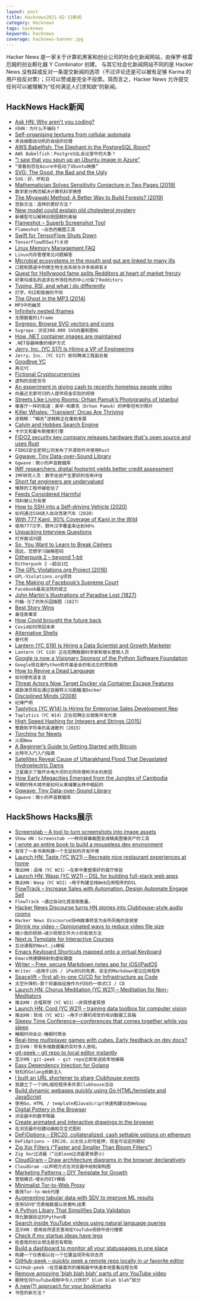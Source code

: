 ```yaml
---
layout: post
title: Hacknews2021-02-13新闻
category: Hacknews
tags: hacknews
keywords: hacknews
coverage: hacknews-banner.jpg
---
```


Hacker News 是一家关于计算机黑客和创业公司的社会化新闻网站，由保罗·格雷厄姆的创业孵化器 Y Combinator 创建。
与其它社会化新闻网站不同的是 Hacker News 没有踩或反对一条提交新闻的选项（不过评论还是可以被有足够 Karma 的用户投反对票）；只可以赞或是完全不投票。简而言之，Hacker News 允许提交任何可以被理解为“任何满足人们求知欲”的新闻。

## HackNews Hack新闻


- [Ask HN: Why aren't you coding?](item?id=26112361)
- `问HN：为什么不编码？`
- [Self-organising textures from cellular automata](https://distill.pub/selforg/2021/textures/)
- `来自细胞自动机的自组织纹理`
- [AWS Babelfish: The Elephant in the PostgreSQL Room?](https://postgresql.fund/blog/babelfish-the-elephant-in-the-room/)
- `AWS Babelfish：PostgreSQL会议室中的大象？`
- [“I saw that you spun up an Ubuntu image in Azure”](https://twitter.com/LucaBongiorni/status/1359560585990537216)
- `“我看到您在Azure中启动了Ubuntu映像”`
- [SVG: The Good, the Bad and the Ugly](https://www.eisfunke.com/article/svg-the-good-the-bad-and-the-ugly.html)
- `SVG：好，坏和丑`
- [Mathematician Solves Sensitivity Conjecture in Two Pages (2019)](https://www.quantamagazine.org/mathematician-solves-computer-science-conjecture-in-two-pages-20190725/)
- `数学家分两页解决计算机科学猜想`
- [The Miyawaki Method: A Better Way to Build Forests? (2019)](https://daily.jstor.org/the-miyawaki-method-a-better-way-to-build-forests/)
- `宫胁方法：造林的更好方法？ `
- [New model could explain old cholesterol mystery](https://sciencenorway.no/cholesterol-fat-heart-attacks/new-model-could-explain-old-cholesterol-mystery/1810159)
- `新模型可以解释旧胆固醇的奥秘`
- [Flameshot – Superb Screenshot Tool](https://github.com/flameshot-org/flameshot/)
- `Flameshot –出色的截图工具`
- [Swift for TensorFlow Shuts Down](https://github.com/tensorflow/swift)
- `TensorFlow的Swift关闭`
- [Linux Memory Management FAQ](http://landley.net/writing/memory-faq.txt)
- `Linux内存管理常见问题解答`
- [Microbial ecosystems in the mouth and gut are linked to many ills](https://www.economist.com/science-and-technology/2021/02/10/microbial-ecosystems-in-the-mouth-and-gut-are-linked-to-many-ills)
- `口腔和肠道中的微生物生态系统与许多疾病有关`
- [Quest for Hollywood fame splits Redditors at heart of market frenzy](https://www.nytimes.com/2021/02/04/technology/wallstreetbets-gamestop-hollywood.html)
- `好莱坞成名的追求在市场狂热的中心分裂了Redditors`
- [Typing, RSI, and what I do differently](https://senryu.pub/afternoonrobot/articles/typing-rsi-and-what-i-do-differently)
- `打字，RSI和我做的不同`
- [The Ghost in the MP3 (2014)](http://theghostinthemp3.com/theghostinthemp3.html)
- `MP3中的幽灵`
- [Infinitely nested iframes](https://ciphrd.com/2021/02/10/iframe-feedback-a-fun-technique-with-iframes-on-the-web/)
- `无限嵌套的iframe`
- [Svgrepo: Browse SVG vectors and icons](https://www.svgrepo.com/)
- `Svgrepo：浏览300.000 SVG向量和图标`
- [How .NET container images are maintained](https://devblogs.microsoft.com/dotnet/staying-safe-with-dotnet-containers/)
- `.NET容器映像的维护方式`
- [Jerry, Inc. (YC S17) Is Hiring a VP of Engineering](https://apply.workable.com/jerry/j/B8AC064D37/)
- `Jerry，Inc.（YC S17）即将聘请工程副总裁`
- [Goodbye YC](https://blog.aaronkharris.com/goodbye-yc)
- `再见YC`
- [Fictional Cryptocurrencies](https://astralcodexten.substack.com/p/list-of-fictional-cryptocurrencies)
- `虚构的加密货币`
- [An experiment in giving cash to recently homeless people video](https://www.bbc.com/reel/video/p096hf4z/the-7-500-universal-basic-income-experiment)
- `向最近无家可归的人提供现金实验的视频`
- [Streets Like Living Rooms: Orhan Pamuk’s Photographs of Istanbul](https://thepointmag.com/criticism/streets-like-living-rooms/)
- `像客厅一样的街道：奥罕·帕慕克（Orhan Pamuk）的伊斯坦布尔照片`
- [Killer Whales: 'Transient' Orcas Are Thriving](https://www.theatlantic.com/science/archive/2021/01/orcas-killer-whale-resident-transient/617862/)
- `逆戟鲸：“瞬态”逆戟鲸正在蓬勃发展`
- [Calvin and Hobbes Search Engine](http://michaelyingling.com/random/calvin_and_hobbes/)
- `卡尔文和霍布斯搜索引擎`
- [FIDO2 security key company releases hardware that's open source and uses Rust](https://solokeys.com/blogs/news/our-solo-v2-campaign-launches-on-january-26th)
- `FIDO2安全密钥公司发布了开源软件并使用Rust`
- [Ggwave: Tiny Data-over-Sound Library](https://github.com/ggerganov/ggwave#ggwave)
- `Ggwave：微小的声音数据库`
- [IMF researchers: digital footprint yields better credit assessment](https://blogs.imf.org/2020/12/17/what-is-really-new-in-fintech/)
- `IMF研究人员：数字足迹产生更好的信用评估`
- [Short fat engineers are undervalued](https://nested.substack.com/p/short-fat-engineers-are-undervalued)
- `矮胖的工程师被低估了`
- [Feeds Considered Harmful](https://www.suketk.com/feeds-considered-harmful)
- `饲料被认为有害`
- [How to SSH into a Self-driving Vehicle (2020)](https://goteleport.com/blog/how-ssh-into-a-self-driving-vehicle/)
- `如何通过SSH进入自动驾驶汽车（2020）`
- [With 777 Kanji, 90% Coverage of Kanji in the Wild](https://japanesecomplete.com/777)
- `使用777汉字，野外汉字覆盖率达到90％`
- [Unpacking Interview Questions](https://jacobian.org/series/unpacking-interview-questions/)
- `打开面试问题`
- [So, You Want to Learn to Break Ciphers](https://littlemaninmyhead.wordpress.com/2015/09/28/so-you-want-to-learn-to-break-ciphers/)
- `因此，您想学习破解密码`
- [Ditherpunk 2 – beyond 1-bit](https://www.makeworld.gq/2021/02/dithering.html)
- `Ditherpunk 2 –超出1位`
- [The GPL-Violations.org Project (2016)](http://gpl-violations.org/)
- `GPL-Violations.org项目`
- [The Making of Facebook’s Supreme Court](https://www.newyorker.com/tech/annals-of-technology/inside-the-making-of-facebooks-supreme-court)
- `Facebook最高法院的成立`
- [John Martin's Illustrations of Paradise Lost (1827)](https://publicdomainreview.org/collection/john-martin-s-illustrations-of-paradise-lost-1827)
- `约翰·马丁的失乐园插图（1827）`
- [Best Story Wins](https://www.collaborativefund.com/blog/story/)
- `最佳故事奖`
- [How Covid brought the future back](https://worksinprogress.co/issue/how-covid-brought-the-future-back/)
- `Covid如何带回未来`
- [Alternative Shells](https://github.com/oilshell/oil/wiki/Alternative-Shells)
- `替代壳`
- [Lantern (YC S19) Is Hiring a Data Scientist and Growth Marketer](https://www.notion.so/Lantern-is-Hiring-3c4297071cfc4d4ba567b79c04fdf769)
- `Lantern（YC S19）正在招聘数据科学家和增长营销人员`
- [Google is now a Visionary Sponsor of the Python Software Foundation](http://pyfound.blogspot.com/2021/02/welcoming-google-as-visionary-sponsor.html)
- `Google现在是Python软件基金会的有远见的赞助商`
- [How to Revive a Dead Language](https://daily.jstor.org/how-to-revive-a-dead-language/)
- `如何使死语复活`
- [Threat Actors Now Target Docker via Container Escape Features](https://www.trendmicro.com/en_us/research/21/b/threat-actors-now-target-docker-via-container-escape-features.html)
- `威胁演员现在通过容器转义功能瞄准Docker`
- [Disciplined Minds (2008)](http://fromthearchives.blogspot.com/2008/01/thanks-daniel-for-excellent.html)
- `纪律严明`
- [Taplytics (YC W14) Is Hiring for Enterprise Sales Development Rep](https://jobs.lever.co/taplytics/cab67183-9d2a-4fdb-b5bc-cbbb2d959983)
- `Taplytics（YC W14）正在招聘企业销售开发代表`
- [High Speed Hashing for Integers and Strings (2015)](https://arxiv.org/abs/1504.06804)
- `整数和字符串的高速散列（2015）`
- [Torching for Newts](https://dark-mountain.net/torching-for-newts/)
- `火炬New`
- [A Beginner’s Guide to Getting Started with Bitcoin](https://serhack.me/articles/getting-started-with-bitcoin/)
- `比特币入门入门指南`
- [Satellites Reveal Cause of Uttarakhand Flood That Devastated Hydroelectric Dams](https://www.scientificamerican.com/article/miniature-satellites-reveal-cause-of-deadly-uttarakhand-flood-that-devastated-hydroelectric-dams/)
- `卫星揭示了毁坏水电大坝的北阿坎德邦洪水的原因`
- [How Early Megacities Emerged from the Jungles of Cambodia](https://www.atlasobscura.com/articles/ancient-cambodian-megacities)
- `早期的特大城市是如何从柬埔寨丛林中崛起的`
- [Ggwave: Tiny Data-over-Sound Library](https://github.com/ggerganov/ggwave)
- `Ggwave：微小的声音数据库`


## HackShows Hacks展示

- [ Screenstab – A tool to turn screenshots into image assets](https://www.screenstab.com/)
- `Show HN：Screenstab –一种将屏幕截图变成精美图像资产的工具`
- [ I wrote an entire book to build a mouseless dev environment](https://themouseless.dev/)
- `我写了一本书来构建一个无鼠标的开发环境`
- [Launch HN: Taste (YC W21) – Recreate nice restaurant experiences at home](https://www.gettaste.com)
- `推出HN：品味（YC W21）–在家中重塑美好的餐厅体验`
- [Launch HN: Wasp (YC W21) – DSL for building full-stack web apps](item?id=26091956)
- `推出HN：Wasp（YC W21）–用于构建全栈Web应用程序的DSL`
- [ FlowTrack – Increase Sales with Automation. Design Automate Engage Sell](https://flowtrack.co/)
- `FlowTrack –通过自动化提高销售量。`
- [ Hacker News Discourse turns HN stories into Clubhouse-style audio rooms](item?id=26096634)
- `Hacker News Discourse将HN故事转变为会所风格的音频室`
- [ Shrink my video – Opinionated ways to reduce video file size](https://acailly.github.io/shrink-my-video/)
- `缩小我的视频–减少视频文件大小的有效方法`
- [ Next.js Template for Interactive Courses](https://github.com/scastiel/nextjs-course-template)
- `互动课程的Next.js模板`
- [ Emacs Keyboard Shortcuts mapped onto a virtual Keyboard](https://keycombiner.com/collections/emacs/)
- `Emacs快捷键映射到虚拟键盘`
- [ Writer – Free, secure Markdown notes app for iOS/iPadOS](https://apps.apple.com/app/writer-notes-lists-editor/id1539194160?ref=producthunt)
- `Writer –适用于iOS / iPadOS的免费，安全的Markdown笔记应用程序`
- [ Spacelift – first all-in-one CI/CD for Infrastructure as Code](item?id=26102609)
- `太空升降机–首个将基础设施作为代码的一体式CI / CD`
- [Launch HN: Chorus Meditation (YC W21) – Meditation for Non-Meditators](item?id=26103433)
- `推出HN：合唱冥想（YC W21）–非冥想者冥想`
- [Launch HN: Cord (YC W21) – training data toolbox for computer vision](item?id=26104104)
- `推出HN：软线（YC W21）–用于计算机视觉的培训数据工具箱`
- [ Sleepy Time Conference—conferences that comes together while you sleep](https://github.com/breck7/sleepytimeconference/blob/main/README.md)
- `睡眠时间会议-睡眠时聚会`
- [ Real-time multiplayer games with cubes. Early feedback on dev docs?](https://docs.particubes.com/)
- `显示HN：带有多维数据集的实时多人游戏。`
- [ git-peek – git repo to local editor instantly](https://github.com/jarred-sumner/git-peek)
- `显示HN：git-peek – git repo立即发送给本地编辑`
- [ Easy Dependency Injection for Golang](https://github.com/jswidler/simplewire)
- `轻松的Golang依赖注入`
- [ I built an URL shortener to share Clubhouse events](https://clublink.to/)
- `我建立了一个URL缩短程序来共享Clubhouse活动`
- [ Build dynamic webapps quickly using Go,HTML/template and JavaScript](https://github.com/adnaan/gomodest-template)
- `使用Go，HTML / template和JavaScript快速构建动态Webapp`
- [ Digital Pottery in the Browser](https://digital-pottery.glitch.me/)
- `浏览器中的数字陶器`
- [ Create animated and interactive drawings in the browser](https://mutsuacen.com)
- `在浏览器中创建动画和交互式图形`
- [ DeFiOptions – ERC20, collateralized, cash settable options on ethereum](https://github.com/TCGV/DeFiOptions)
- `DeFiOptions – ERC20，以太坊上的可抵押，现金可设定的期权`
- [ Zig Xor Filters (“Faster and Smaller Than Bloom Filters”)](https://github.com/hexops/xorfilter)
- `Zig Xor过滤器（“比Bloom过滤器更快更小）`
- [ CloudGram – Draw architecture diagrams in the browser declaratively](https://cloudgram.dedalusone.com)
- `CloudGram –以声明方式在浏览器中绘制架构图`
- [ Marketing Patterns – DIY Template for Growth](https://terrygodier.com/patterns/)
- `营销模式–增长的DIY模板`
- [ Minimalist Tor-to-Web Proxy](https://github.com/abiko-search/tor2web)
- `极简Tor-to-Web代理`
- [ Augmenting tabular data with SDV to improve ML results](https://github.com/Lion-Mod/HR-Attrition)
- `使用SDV扩充表格数据以改善ML结果`
- [ A Python Libary That Simplifies Data Validation](https://github.com/yaaminu/finicky)
- `简化数据验证的Python库`
- [ Search inside YouTube videos using natural language queries](https://github.com/haltakov/natural-language-youtube-search)
- `显示HN：使用自然语言查询在YouTube视频中进行搜索`
- [ Check if my startup ideas have legs](https://provetheywantit.com/)
- `检查我的创业想法是否有帮助`
- [ Build a dashboard to monitor all your statuspages in one place](https://statusdash.dev/)
- `构建一个仪表板以在一个位置监视所有状态页`
- [ GitHub-peek – quickly peek a remote repo locally in ur favorite editor](https://github.com/rahulunair/github-peek)
- `GitHub-peek –在您最喜欢的编辑器中快速本地查看远程仓库`
- [ Remove annoying 'blah blah blah' parts of any YouTube video](http://summarypanda.com/)
- `删除任何YouTube视频中令人讨厌的“ blah blah blah”部分`
- [ A new(?) approach for your bookmarks](item?id=26122075)
- `书签的新方法？`


